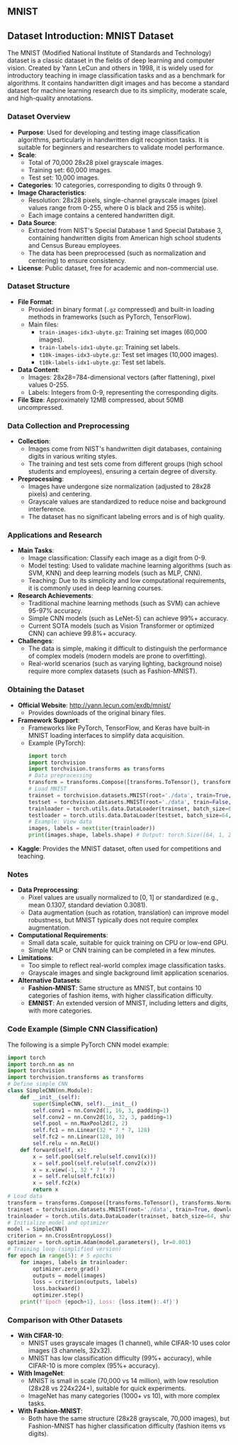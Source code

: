 ## MNIST
## Dataset Introduction: MNIST Dataset
The MNIST (Modified National Institute of Standards and Technology) dataset is a classic dataset in the fields of deep learning and computer vision. Created by Yann LeCun and others in 1998, it is widely used for introductory teaching in image classification tasks and as a benchmark for algorithms. It contains handwritten digit images and has become a standard dataset for machine learning research due to its simplicity, moderate scale, and high-quality annotations.

### Dataset Overview
- **Purpose**: Used for developing and testing image classification algorithms, particularly in handwritten digit recognition tasks. It is suitable for beginners and researchers to validate model performance.
- **Scale**:
  - Total of 70,000 28x28 pixel grayscale images.
  - Training set: 60,000 images.
  - Test set: 10,000 images.
- **Categories**: 10 categories, corresponding to digits 0 through 9.
- **Image Characteristics**:
  - Resolution: 28x28 pixels, single-channel grayscale images (pixel values range from 0-255, where 0 is black and 255 is white).
  - Each image contains a centered handwritten digit.
- **Data Source**:
  - Extracted from NIST's Special Database 1 and Special Database 3, containing handwritten digits from American high school students and Census Bureau employees.
  - The data has been preprocessed (such as normalization and centering) to ensure consistency.
- **License**: Public dataset, free for academic and non-commercial use.

### Dataset Structure
- **File Format**:
  - Provided in binary format (`.gz` compressed) and built-in loading methods in frameworks (such as PyTorch, TensorFlow).
  - Main files:
    - `train-images-idx3-ubyte.gz`: Training set images (60,000 images).
    - `train-labels-idx1-ubyte.gz`: Training set labels.
    - `t10k-images-idx3-ubyte.gz`: Test set images (10,000 images).
    - `t10k-labels-idx1-ubyte.gz`: Test set labels.
- **Data Content**:
  - Images: 28x28=784-dimensional vectors (after flattening), pixel values 0-255.
  - Labels: Integers from 0-9, representing the corresponding digits.
- **File Size**: Approximately 12MB compressed, about 50MB uncompressed.

### Data Collection and Preprocessing
- **Collection**:
  - Images come from NIST's handwritten digit databases, containing digits in various writing styles.
  - The training and test sets come from different groups (high school students and employees), ensuring a certain degree of diversity.
- **Preprocessing**:
  - Images have undergone size normalization (adjusted to 28x28 pixels) and centering.
  - Grayscale values are standardized to reduce noise and background interference.
  - The dataset has no significant labeling errors and is of high quality.

### Applications and Research
- **Main Tasks**:
  - Image classification: Classify each image as a digit from 0-9.
  - Model testing: Used to validate machine learning algorithms (such as SVM, KNN) and deep learning models (such as MLP, CNN).
  - Teaching: Due to its simplicity and low computational requirements, it is commonly used in deep learning courses.
- **Research Achievements**:
  - Traditional machine learning methods (such as SVM) can achieve 95-97% accuracy.
  - Simple CNN models (such as LeNet-5) can achieve 99%+ accuracy.
  - Current SOTA models (such as Vision Transformer or optimized CNN) can achieve 99.8%+ accuracy.
- **Challenges**:
  - The data is simple, making it difficult to distinguish the performance of complex models (modern models are prone to overfitting).
  - Real-world scenarios (such as varying lighting, background noise) require more complex datasets (such as Fashion-MNIST).

### Obtaining the Dataset
- **Official Website**: http://yann.lecun.com/exdb/mnist/
  - Provides downloads of the original binary files.
- **Framework Support**:
  - Frameworks like PyTorch, TensorFlow, and Keras have built-in MNIST loading interfaces to simplify data acquisition.
  - Example (PyTorch):
    ```python
    import torch
    import torchvision
    import torchvision.transforms as transforms
    # Data preprocessing
    transform = transforms.Compose([transforms.ToTensor(), transforms.Normalize((0.1307,), (0.3081,))])
    # Load MNIST
    trainset = torchvision.datasets.MNIST(root='./data', train=True, download=True, transform=transform)
    testset = torchvision.datasets.MNIST(root='./data', train=False, download=True, transform=transform)
    trainloader = torch.utils.data.DataLoader(trainset, batch_size=64, shuffle=True)
    testloader = torch.utils.data.DataLoader(testset, batch_size=64, shuffle=False)
    # Example: View data
    images, labels = next(iter(trainloader))
    print(images.shape, labels.shape) # Output: torch.Size([64, 1, 28, 28]) torch.Size([64])
    ```
- **Kaggle**: Provides the MNIST dataset, often used for competitions and teaching.

### Notes
- **Data Preprocessing**:
  - Pixel values are usually normalized to [0, 1] or standardized (e.g., mean 0.1307, standard deviation 0.3081).
  - Data augmentation (such as rotation, translation) can improve model robustness, but MNIST typically does not require complex augmentation.
- **Computational Requirements**:
  - Small data scale, suitable for quick training on CPU or low-end GPU.
  - Simple MLP or CNN training can be completed in a few minutes.
- **Limitations**:
  - Too simple to reflect real-world complex image classification tasks.
  - Grayscale images and single background limit application scenarios.
- **Alternative Datasets**:
  - **Fashion-MNIST**: Same structure as MNIST, but contains 10 categories of fashion items, with higher classification difficulty.
  - **EMNIST**: An extended version of MNIST, including letters and digits, with more categories.

### Code Example (Simple CNN Classification)
The following is a simple PyTorch CNN model example:
```python
import torch
import torch.nn as nn
import torchvision
import torchvision.transforms as transforms
# Define simple CNN
class SimpleCNN(nn.Module):
    def __init__(self):
        super(SimpleCNN, self).__init__()
        self.conv1 = nn.Conv2d(1, 16, 3, padding=1)
        self.conv2 = nn.Conv2d(16, 32, 3, padding=1)
        self.pool = nn.MaxPool2d(2, 2)
        self.fc1 = nn.Linear(32 * 7 * 7, 128)
        self.fc2 = nn.Linear(128, 10)
        self.relu = nn.ReLU()
    def forward(self, x):
        x = self.pool(self.relu(self.conv1(x)))
        x = self.pool(self.relu(self.conv2(x)))
        x = x.view(-1, 32 * 7 * 7)
        x = self.relu(self.fc1(x))
        x = self.fc2(x)
        return x
# Load data
transform = transforms.Compose([transforms.ToTensor(), transforms.Normalize((0.1307,), (0.3081,))])
trainset = torchvision.datasets.MNIST(root='./data', train=True, download=True, transform=transform)
trainloader = torch.utils.data.DataLoader(trainset, batch_size=64, shuffle=True)
# Initialize model and optimizer
model = SimpleCNN()
criterion = nn.CrossEntropyLoss()
optimizer = torch.optim.Adam(model.parameters(), lr=0.001)
# Training loop (simplified version)
for epoch in range(5): # 5 epochs
    for images, labels in trainloader:
        optimizer.zero_grad()
        outputs = model(images)
        loss = criterion(outputs, labels)
        loss.backward()
        optimizer.step()
    print(f'Epoch {epoch+1}, Loss: {loss.item():.4f}')
```

### Comparison with Other Datasets
- **With CIFAR-10**:
  - MNIST uses grayscale images (1 channel), while CIFAR-10 uses color images (3 channels, 32x32).
  - MNIST has low classification difficulty (99%+ accuracy), while CIFAR-10 is more complex (95%+ accuracy).
- **With ImageNet**:
  - MNIST is small in scale (70,000 vs 14 million), with low resolution (28x28 vs 224x224+), suitable for quick experiments.
  - ImageNet has many categories (1000+ vs 10), with more complex tasks.
- **With Fashion-MNIST**:
  - Both have the same structure (28x28 grayscale, 70,000 images), but Fashion-MNIST has higher classification difficulty (fashion items vs digits).
